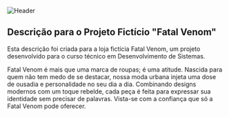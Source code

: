 ![Header](https://github.com/user-attachments/assets/d6ddf088-a774-4165-9826-afa9e5f65c11)

## Descrição para o Projeto Fictício "Fatal Venom"

Esta descrição foi criada para a loja fictícia Fatal Venom, um projeto desenvolvido para o curso técnico em Desenvolvimento de Sistemas.

Fatal Venom é mais que uma marca de roupas; é uma atitude. Nascida para quem não tem medo de se destacar, nossa moda urbana injeta uma dose de ousadia e personalidade no seu dia a dia. Combinando designs modernos com um toque rebelde, cada peça é feita para expressar sua identidade sem precisar de palavras. Vista-se com a confiança que só a Fatal Venom pode oferecer.
